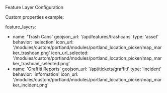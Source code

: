 

Feature Layer Configuration

Custom properties example:

feature_layers:
  - name: 'Trash Cans'
    geojson_url: '/api/features/trashcans'
    type: 'asset'
    behavior: 'selection'
    icon_url: '/modules/custom/portland/modules/portland_location_picker/map_marker_trashcan.png'
    icon_url_selected: '/modules/custom/portland/modules/portland_location_picker/map_marker_trashcan_selected.png'
  - name: 'Graffiti Reports'
    geojson_url: '/api/tickets/graffiti'
    type: 'incident'
    behavior: 'information'
    icon_url: '/modules/custom/portland/modules/portland_location_picker/map_marker_incident.png'
